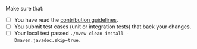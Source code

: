 <!-- Describe your PR here; e.g. Fixes #issueNo -->

<!--
Thank you for proposing a pull request. This template will guide you through the essential steps necessary for a pull request.
-->
Make sure that:

- [ ] You have read the [contribution guidelines](https://shenyu.apache.org/community/contributor-guide).
- [ ] You submit test cases (unit or integration tests) that back your changes.
- [ ] Your local test passed `./mvnw clean install -Dmaven.javadoc.skip=true`.
